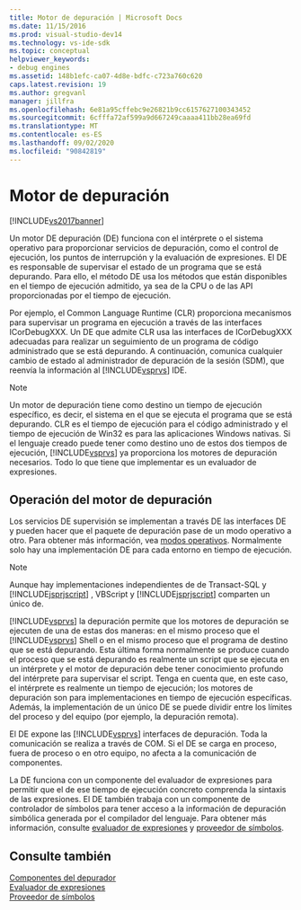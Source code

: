 ```yaml
---
title: Motor de depuración | Microsoft Docs
ms.date: 11/15/2016
ms.prod: visual-studio-dev14
ms.technology: vs-ide-sdk
ms.topic: conceptual
helpviewer_keywords:
- debug engines
ms.assetid: 148b1efc-ca07-4d8e-bdfc-c723a760c620
caps.latest.revision: 19
ms.author: gregvanl
manager: jillfra
ms.openlocfilehash: 6e81a95cffebc9e26821b9cc6157627100343452
ms.sourcegitcommit: 6cfffa72af599a9d667249caaaa411bb28ea69fd
ms.translationtype: MT
ms.contentlocale: es-ES
ms.lasthandoff: 09/02/2020
ms.locfileid: "90842819"
---
```

# <a name="debug-engine"></a>Motor de depuración
[!INCLUDE[vs2017banner](../../includes/vs2017banner.md)]

Un motor DE depuración (DE) funciona con el intérprete o el sistema operativo para proporcionar servicios de depuración, como el control de ejecución, los puntos de interrupción y la evaluación de expresiones. El DE es responsable de supervisar el estado de un programa que se está depurando. Para ello, el método DE usa los métodos que están disponibles en el tiempo de ejecución admitido, ya sea de la CPU o de las API proporcionadas por el tiempo de ejecución.  
  
 Por ejemplo, el Common Language Runtime (CLR) proporciona mecanismos para supervisar un programa en ejecución a través de las interfaces ICorDebugXXX. Un DE que admite CLR usa las interfaces de ICorDebugXXX adecuadas para realizar un seguimiento de un programa de código administrado que se está depurando. A continuación, comunica cualquier cambio de estado al administrador de depuración de la sesión (SDM), que reenvía la información al [!INCLUDE[vsprvs](../../includes/vsprvs-md.md)] IDE.  
  
> [!NOTE]
> Un motor de depuración tiene como destino un tiempo de ejecución específico, es decir, el sistema en el que se ejecuta el programa que se está depurando. CLR es el tiempo de ejecución para el código administrado y el tiempo de ejecución de Win32 es para las aplicaciones Windows nativas. Si el lenguaje creado puede tener como destino uno de estos dos tiempos de ejecución, [!INCLUDE[vsprvs](../../includes/vsprvs-md.md)] ya proporciona los motores de depuración necesarios. Todo lo que tiene que implementar es un evaluador de expresiones.  
  
## <a name="debug-engine-operation"></a>Operación del motor de depuración  
 Los servicios DE supervisión se implementan a través DE las interfaces DE y pueden hacer que el paquete de depuración pase de un modo operativo a otro. Para obtener más información, vea [modos operativos](../../extensibility/debugger/operational-modes.md). Normalmente solo hay una implementación DE para cada entorno en tiempo de ejecución.  
  
> [!NOTE]
> Aunque hay implementaciones independientes de de Transact-SQL y [!INCLUDE[jsprjscript](../../includes/jsprjscript-md.md)] , VBScript y [!INCLUDE[jsprjscript](../../includes/jsprjscript-md.md)] comparten un único de.  
  
 [!INCLUDE[vsprvs](../../includes/vsprvs-md.md)] la depuración permite que los motores de depuración se ejecuten de una de estas dos maneras: en el mismo proceso que el [!INCLUDE[vsprvs](../../includes/vsprvs-md.md)] Shell o en el mismo proceso que el programa de destino que se está depurando. Esta última forma normalmente se produce cuando el proceso que se está depurando es realmente un script que se ejecuta en un intérprete y el motor de depuración debe tener conocimiento profundo del intérprete para supervisar el script. Tenga en cuenta que, en este caso, el intérprete es realmente un tiempo de ejecución; los motores de depuración son para implementaciones en tiempo de ejecución específicas. Además, la implementación de un único DE se puede dividir entre los límites del proceso y del equipo (por ejemplo, la depuración remota).  
  
 El DE expone las [!INCLUDE[vsprvs](../../includes/vsprvs-md.md)] interfaces de depuración. Toda la comunicación se realiza a través de COM. Si el DE se carga en proceso, fuera de proceso o en otro equipo, no afecta a la comunicación de componentes.  
  
 La DE funciona con un componente del evaluador de expresiones para permitir que el de ese tiempo de ejecución concreto comprenda la sintaxis de las expresiones. El DE también trabaja con un componente de controlador de símbolos para tener acceso a la información de depuración simbólica generada por el compilador del lenguaje. Para obtener más información, consulte [evaluador de expresiones](../../extensibility/debugger/expression-evaluator.md) y [proveedor de símbolos](../../extensibility/debugger/symbol-provider.md).  
  
## <a name="see-also"></a>Consulte también  
 [Componentes del depurador](../../extensibility/debugger/debugger-components.md)   
 [Evaluador de expresiones](../../extensibility/debugger/expression-evaluator.md)   
 [Proveedor de símbolos](../../extensibility/debugger/symbol-provider.md)

